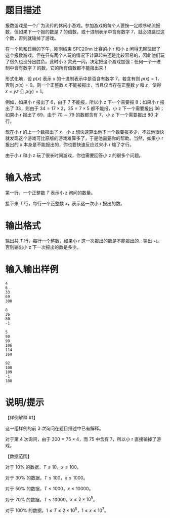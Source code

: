 # 题目描述

报数游戏是一个广为流传的休闲小游戏。参加游戏的每个人要按一定顺序轮流报数，但如果下一个报的数是 $7$ 的倍数，或十进制表示中含有数字 $7$，就必须跳过这个数，否则就输掉了游戏。

在一个风和日丽的下午，刚刚结束 SPC20nn 比赛的小 r 和小 z 闲得无聊玩起了这个报数游戏。但在只有两个人玩的情况下计算起来还是比较容易的，因此他们玩了很久也没分出胜负。此时小 z 灵光一闪，决定把这个游戏加强：任何一个十进制中含有数字 $7$ 的数，它的所有倍数都不能报出来！

形式化地，设 $p(x)$ 表示 $x$ 的十进制表示中是否含有数字 $7$，若含有则 $p(x) = 1$，否则 $p(x) = 0$。则一个正整数 $x$ 不能被报出，当且仅当存在正整数 $y$ 和 $z$，使得 $x = yz$ 且 $p(y) = 1$。

例如，如果小 r 报出了 $6$，由于 $7$ 不能报，所以小 z 下一个需要报 $8$；如果小 r 报出了 $33$，则由于 $34 = 17 \times 2$，$35 = 7 \times 5$ 都不能报，小 z 下一个需要报出 $36$；如果小 r 报出了 $69$，由于 $70 \sim 79$ 的数都含有 $7$，小 z 下一个需要报出 $80$ 才行。

现在小 r 的上一个数报出了 $x$，小 z 想快速算出他下一个数要报多少，不过他很快就发现这个游戏可比原版的游戏难算多了，于是他需要你的帮助。当然，如果小 r 报出的 x 本身是不能报出的，你也要快速反应过来小 r 输了才行。

由于小 r 和小 z 玩了很长时间游戏，你也需要回答小 z 的很多个问题。

# 输入格式

第一行，一个正整数 $T$ 表示小 z 询问的数量。

接下来 $T$ 行，每行一个正整数 $x$，表示这一次小 r 报出的数。

# 输出格式

输出共 $T$ 行，每行一个整数，如果小 r 这一次报出的数是不能报出的，输出 `-1`，否则输出小 z 下一次报出的数是多少。

# 输入输出样例

```input1
4
6
33
69
300
```

```output1
8
36
80
-1
```

```input2
5
90
99
106
114
169
```

```output2
92
100
109
-1
180
```

# 说明/提示

【样例解释 #1】

这一组样例的前 $3$ 次询问在题目描述中已有解释。

对于第 $4$ 次询问，由于 $300 = 75 \times 4$，而 $75$ 中含有 $7$，所以小 r 直接输掉了游戏。

【数据范围】

对于 $10 \%$ 的数据，$T \leq 10$，$x \leq 100$。

对于 $30 \%$ 的数据，$T \leq 100$，$x \leq 1000$。

对于 $50 \%$ 的数据，$T \leq 1000$，$x \leq 10000$。

对于 $70 \%$ 的数据，$T \leq 10000$，$x \leq 2 \times {10}^5$。

对于 $100 \%$ 的数据，$1 \leq T \leq 2 \times {10}^5$，$1 \leq x \leq {10}^7$。
